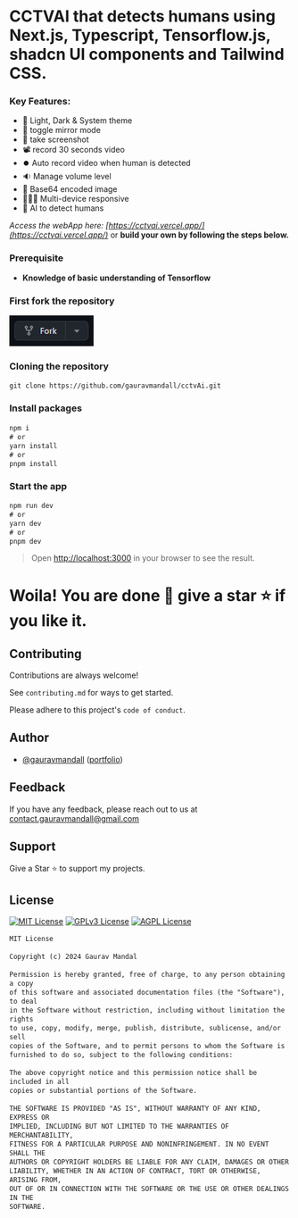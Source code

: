 # CCTVAI that detects humans using Next.js, Typescript, Tensorflow.js, shadcn UI components and Tailwind CSS.


### Key Features:
- 🌅 Light, Dark & System theme
- 🐬 toggle mirror mode
- 📲 take screenshot
- 📽️ record 30 seconds video
- ⏺️ Auto record video when human is detected
- 🔉 Manage volume level
- 📱 Base64 encoded image
- 🧑‍🤝‍🧑 Multi-device responsive
- 🧠 AI to detect humans



*Access the webApp here: [https://cctvai.vercel.app/](https://cctvai.vercel.app/)* or **build your own by following the steps below.**

### Prerequisite

- **Knowledge of basic understanding of Tensorflow**



### First fork the repository
![fork](./public/fork.png)

### Cloning the repository

```shell
git clone https://github.com/gauravmandall/cctvAi.git
```

### Install packages

```shell
npm i
# or
yarn install
# or
pnpm install
```


### Start the app

```shell
npm run dev
# or
yarn dev
# or
pnpm dev
```

> Open [http://localhost:3000](http://localhost:3000) in your browser to see the result.

# Woila! You are done 🎉 give a star ⭐ if you like it.



## Contributing

Contributions are always welcome!

See `contributing.md` for ways to get started.

Please adhere to this project's `code of conduct`.


## Author

- [@gauravmandall](https://www.github.com/gauravmandall) ([portfolio](https://www.gauravmandall.vercel.app))


## Feedback

If you have any feedback, please reach out to us at contact.gauravmandall@gmail.com


## Support

Give a Star ⭐ to support my projects.

## License

[![MIT License](https://img.shields.io/badge/License-MIT-green.svg)](https://choosealicense.com/licenses/mit/)
[![GPLv3 License](https://img.shields.io/badge/License-GPL%20v3-yellow.svg)](https://opensource.org/licenses/)
[![AGPL License](https://img.shields.io/badge/license-AGPL-blue.svg)](http://www.gnu.org/licenses/agpl-3.0)

```
MIT License

Copyright (c) 2024 Gaurav Mandal

Permission is hereby granted, free of charge, to any person obtaining a copy
of this software and associated documentation files (the "Software"), to deal
in the Software without restriction, including without limitation the rights
to use, copy, modify, merge, publish, distribute, sublicense, and/or sell
copies of the Software, and to permit persons to whom the Software is
furnished to do so, subject to the following conditions:

The above copyright notice and this permission notice shall be included in all
copies or substantial portions of the Software.

THE SOFTWARE IS PROVIDED "AS IS", WITHOUT WARRANTY OF ANY KIND, EXPRESS OR
IMPLIED, INCLUDING BUT NOT LIMITED TO THE WARRANTIES OF MERCHANTABILITY,
FITNESS FOR A PARTICULAR PURPOSE AND NONINFRINGEMENT. IN NO EVENT SHALL THE
AUTHORS OR COPYRIGHT HOLDERS BE LIABLE FOR ANY CLAIM, DAMAGES OR OTHER
LIABILITY, WHETHER IN AN ACTION OF CONTRACT, TORT OR OTHERWISE, ARISING FROM,
OUT OF OR IN CONNECTION WITH THE SOFTWARE OR THE USE OR OTHER DEALINGS IN THE
SOFTWARE.
```